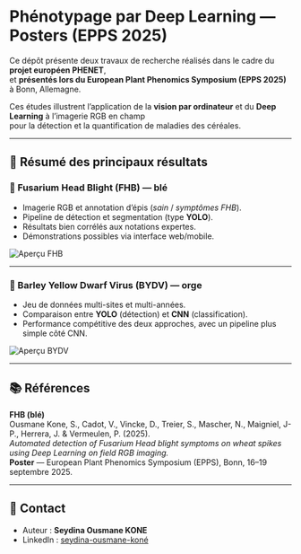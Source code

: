 # Phénotypage par Deep Learning — Posters (EPPS 2025)

Ce dépôt présente deux travaux de recherche réalisés dans le cadre du **projet européen PHENET**,  
et **présentés lors du European Plant Phenomics Symposium (EPPS 2025)** à Bonn, Allemagne.  

Ces études illustrent l’application de la **vision par ordinateur** et du **Deep Learning** à l’imagerie RGB en champ  
pour la détection et la quantification de maladies des céréales.

---

## 🎯 Résumé des principaux résultats

### 🌾 Fusarium Head Blight (FHB) — blé  
- Imagerie RGB et annotation d’épis (*sain* / *symptômes FHB*).  
- Pipeline de détection et segmentation (type **YOLO**).  
- Résultats bien corrélés aux notations expertes.  
- Démonstrations possibles via interface web/mobile.

![Aperçu FHB](assets/vignette_fhb.png)

---

### 🌾 Barley Yellow Dwarf Virus (BYDV) — orge  
- Jeu de données multi-sites et multi-années.  
- Comparaison entre **YOLO** (détection) et **CNN** (classification).  
- Performance compétitive des deux approches, avec un pipeline plus simple côté CNN.

![Aperçu BYDV](assets/vignette_bydv.png)

---

## 📚 Références

**FHB (blé)**  
Ousmane Kone, S., Cadot, V., Vincke, D., Treier, S., Mascher, N., Maigniel, J-P., Herrera, J. & Vermeulen, P. (2025).  
*Automated detection of Fusarium Head blight symptoms on wheat spikes using Deep Learning on field RGB imaging.*  
**Poster** — European Plant Phenomics Symposium (EPPS), Bonn, 16–19 septembre 2025.

---

## 👤 Contact

- Auteur : **Seydina Ousmane KONE**  
- LinkedIn : [seydina-ousmane-koné](https://www.linkedin.com/in/seydina-ousmane-koné)  
